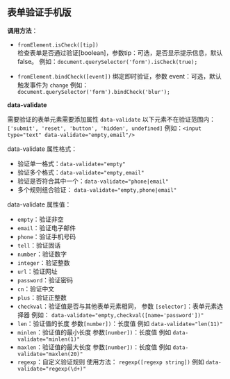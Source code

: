 表单验证手机版
-------

**调用方法**：

- `fromElement.isCheck([tip])`  
检查表单是否通过验证[boolean]，参数tip：可选，是否显示提示信息，默认false。
例如：`document.querySelector('form').isCheck(true);`

- `fromElement.bindCheck([event])` 
绑定即时验证，参数 event：可选，默认触发事件为 `change`
例如：`document.querySelector('form').bindCheck('blur');`

**data-validate**

需要验证的表单元素需要添加属性 `data-validate`
以下元素不在验证范围内：`['submit', 'reset', 'button', 'hidden', undefined]`
例如：`<input type="text" data-validate="empty,email"/>`

data-validate 属性格式：

- 验证单一格式：`data-validate="empty"`
- 验证多个格式：`data-validate="empty,email"`
- 验证是否符合其中一个：`data-validate="phone|email"`
- 多个规则组合验证： `data-validate="empty,phone|email"`

data-validate 属性值：

- `empty`：验证非空
- `email`：验证电子邮件
- `phone`：验证手机号码
- `tell`：验证固话
- `number`：验证数字
- `integer`：验证整数
- `url`：验证网址
- `password`：验证密码
- `cn`：验证中文
- `plus`：验证正整数
- `checkval`：验证值是否与其他表单元素相同，
参数 `[selector]`：表单元素选择器
例如： `data-validate="empty,checkval([name='password'])"`
- `len`：验证值的长度
参数`[number])`：长度值
例如 `data-validate="len(11)"`
- `minlen`：验证值的最小长度
参数`[number])`：长度值
例如 `data-validate="minlen(1)"`
- `maxlen`：验证值的最大长度
参数`[number])`：长度值
例如 `data-validate="maxlen(20)"`
- `regexp`：自定义验证规则
使用方法： `regexp([regexp string])`
例如 `data-validate="regexp(\d+)"`

